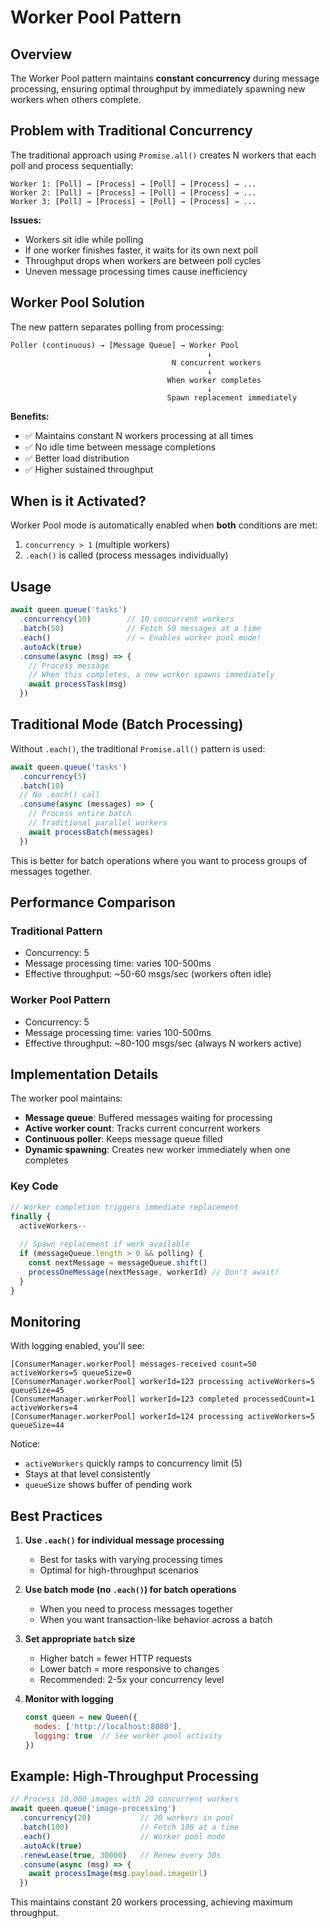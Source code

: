 # Worker Pool Pattern

## Overview

The Worker Pool pattern maintains **constant concurrency** during message processing, ensuring optimal throughput by immediately spawning new workers when others complete.

## Problem with Traditional Concurrency

The traditional approach using `Promise.all()` creates N workers that each poll and process sequentially:

```
Worker 1: [Poll] → [Process] → [Poll] → [Process] → ...
Worker 2: [Poll] → [Process] → [Poll] → [Process] → ...
Worker 3: [Poll] → [Process] → [Poll] → [Process] → ...
```

**Issues:**
- Workers sit idle while polling
- If one worker finishes faster, it waits for its own next poll
- Throughput drops when workers are between poll cycles
- Uneven message processing times cause inefficiency

## Worker Pool Solution

The new pattern separates polling from processing:

```
Poller (continuous) → [Message Queue] → Worker Pool
                                            ↓
                                    N concurrent workers
                                            ↓
                                   When worker completes
                                            ↓
                                   Spawn replacement immediately
```

**Benefits:**
- ✅ Maintains constant N workers processing at all times
- ✅ No idle time between message completions
- ✅ Better load distribution
- ✅ Higher sustained throughput

## When is it Activated?

Worker Pool mode is automatically enabled when **both** conditions are met:

1. `concurrency > 1` (multiple workers)
2. `.each()` is called (process messages individually)

## Usage

```javascript
await queen.queue('tasks')
  .concurrency(10)        // 10 concurrent workers
  .batch(50)              // Fetch 50 messages at a time
  .each()                 // ← Enables worker pool mode!
  .autoAck(true)
  .consume(async (msg) => {
    // Process message
    // When this completes, a new worker spawns immediately
    await processTask(msg)
  })
```

## Traditional Mode (Batch Processing)

Without `.each()`, the traditional `Promise.all()` pattern is used:

```javascript
await queen.queue('tasks')
  .concurrency(5)
  .batch(10)
  // No .each() call
  .consume(async (messages) => {
    // Process entire batch
    // Traditional parallel workers
    await processBatch(messages)
  })
```

This is better for batch operations where you want to process groups of messages together.

## Performance Comparison

### Traditional Pattern
- Concurrency: 5
- Message processing time: varies 100-500ms
- Effective throughput: ~50-60 msgs/sec (workers often idle)

### Worker Pool Pattern
- Concurrency: 5  
- Message processing time: varies 100-500ms
- Effective throughput: ~80-100 msgs/sec (always N workers active)

## Implementation Details

The worker pool maintains:
- **Message queue**: Buffered messages waiting for processing
- **Active worker count**: Tracks current concurrent workers
- **Continuous poller**: Keeps message queue filled
- **Dynamic spawning**: Creates new worker immediately when one completes

### Key Code

```javascript
// Worker completion triggers immediate replacement
finally {
  activeWorkers--
  
  // Spawn replacement if work available
  if (messageQueue.length > 0 && polling) {
    const nextMessage = messageQueue.shift()
    processOneMessage(nextMessage, workerId) // Don't await!
  }
}
```

## Monitoring

With logging enabled, you'll see:

```
[ConsumerManager.workerPool] messages-received count=50 activeWorkers=5 queueSize=0
[ConsumerManager.workerPool] workerId=123 processing activeWorkers=5 queueSize=45
[ConsumerManager.workerPool] workerId=123 completed processedCount=1 activeWorkers=4
[ConsumerManager.workerPool] workerId=124 processing activeWorkers=5 queueSize=44
```

Notice:
- `activeWorkers` quickly ramps to concurrency limit (5)
- Stays at that level consistently
- `queueSize` shows buffer of pending work

## Best Practices

1. **Use `.each()` for individual message processing**
   - Best for tasks with varying processing times
   - Optimal for high-throughput scenarios
   
2. **Use batch mode (no `.each()`) for batch operations**
   - When you need to process messages together
   - When you want transaction-like behavior across a batch

3. **Set appropriate `batch` size**
   - Higher batch = fewer HTTP requests
   - Lower batch = more responsive to changes
   - Recommended: 2-5x your concurrency level

4. **Monitor with logging**
   ```javascript
   const queen = new Queen({ 
     nodes: ['http://localhost:8080'],
     logging: true  // See worker pool activity
   })
   ```

## Example: High-Throughput Processing

```javascript
// Process 10,000 images with 20 concurrent workers
await queen.queue('image-processing')
  .concurrency(20)           // 20 workers in pool
  .batch(100)                // Fetch 100 at a time
  .each()                    // Worker pool mode
  .autoAck(true)
  .renewLease(true, 30000)   // Renew every 30s
  .consume(async (msg) => {
    await processImage(msg.payload.imageUrl)
  })
```

This maintains constant 20 workers processing, achieving maximum throughput.

